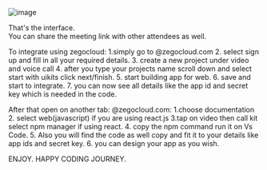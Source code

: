 ![image](https://github.com/user-attachments/assets/26d542a6-9ac8-4347-8551-85193c34f7d4)  

That's the interface.                                                                                                                                           
You can share the meeting link with other attendees as well. 


To integrate using zegocloud:
1.simply go to @zegocloud.com
2. select sign up and fill in all your required details.
3. create a new project under video and voice call
4. after you type your projects name scroll down and select start with uikits click next/finish.
5. start building app for web.
6. save and start to integrate.
7. you can now see all details like the app id and secret key which is needed in the code.

After that open on another tab: @zegocloud.com:
1.choose documentation
2. select web(javascript) if you are using react.js
3.tap on video then call kit select npm manager if using react.
4. copy the npm command run it on Vs Code.
5. Also you will find the code as well copy and fit it to your details like app ids and secret key.
6. you can design your app as you wish.

ENJOY. HAPPY CODING JOURNEY.
